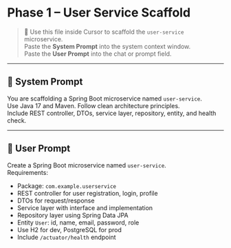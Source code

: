# Phase 1 – User Service Scaffold

> 🧠 Use this file inside Cursor to scaffold the `user-service` microservice.  
> Paste the **System Prompt** into the system context window.  
> Paste the **User Prompt** into the chat or prompt field.

---

## 🧠 System Prompt

You are scaffolding a Spring Boot microservice named `user-service`.  
Use Java 17 and Maven. Follow clean architecture principles.  
Include REST controller, DTOs, service layer, repository, entity, and health check.

---

## 💬 User Prompt

Create a Spring Boot microservice named `user-service`.  
Requirements:
- Package: `com.example.userservice`
- REST controller for user registration, login, profile
- DTOs for request/response
- Service layer with interface and implementation
- Repository layer using Spring Data JPA
- Entity `User`: id, name, email, password, role
- Use H2 for dev, PostgreSQL for prod
- Include `/actuator/health` endpoint